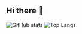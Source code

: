 ## Hi there 👋
![GitHub stats](https://github-readme-stats.vercel.app/api?username=Seif-S&show_icons=true&theme=midnight-purple&show_owner=true)
![Top Langs](https://github-readme-stats.vercel.app/api/top-langs/?username=Seif-S&show_icons=true&theme=midnight-purple&layout=compact)
<!--
**Seif-S/Seif-S** is a ✨ _special_ ✨ repository because its `README.md` (this file) appears on your GitHub profile.

Here are some ideas to get you started:

- 🔭 I’m currently working on ...
- 🌱 I’m currently learning ...
- 👯 I’m looking to collaborate on ...
- 🤔 I’m looking for help with ...
- 💬 Ask me about ...
- 📫 How to reach me: ...
- ⚡ Fun fact: ...
-->
